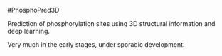 #PhosphoPred3D

Prediction of phosphorylation sites using 3D structural information and deep learning.

Very much in the early stages, under sporadic development.
